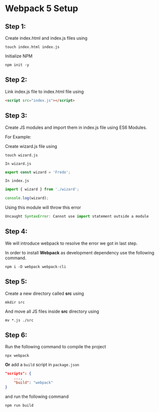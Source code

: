 # Webpack 5 Setup

## Step 1:

Create index.html and index.js files using 
```
touch index.html index.js
```

Initialize NPM 
```
npm init -y
```

## Step 2:

Link index.js file to index.html file using
```html
<script src="index.js"></script>
```

## Step 3:

Create JS modules and import them in index.js file using ES6 Modules.

For Example:

Create wizard.js file using 
```
touch wizard.js
```

```In wizard.js```

```js
export const wizard = 'Fredo';
```

```In index.js```

```js
import { wizard } from './wizard';

console.log(wizard);
```

Using this module will throw this error
```js
Uncaught SyntaxError: Cannot use import statement outside a module
```

## Step 4:
We will introduce webpack to resolve the error we got in last step.

In order to install **Webpack** as development dependency use the following command.
```
npm i -D webpack webpack-cli
```

## Step 5:
Create a new directory called **src** using
```
mkdir src
```

And move all JS files inside **src** directory using
```
mv *.js ./src
```

## Step 6:
Run the following command to compile the project
```
npx webpack
```

**Or** add a ```build``` script in ```package.json```
```json
"scripts": {
    ...,
    "build": "webpack"
}
```
and run the following command
```
npm run build
```